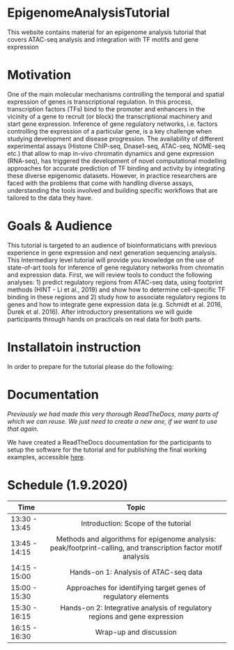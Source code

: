 # EpigenomeAnalysisTutorial
This website contains material for an epigenome analysis tutorial that covers ATAC-seq analysis and integration with TF motifs and gene expression


# Motivation
One of the main molecular mechanisms controlling the temporal and spatial expression of genes is transcriptional regulation. In this process, transcription factors (TFs) bind to the promoter and enhancers in the vicinity of a gene to recruit (or block) the transcriptional machinery and start gene expression. Inference of gene regulatory networks, i.e. factors controlling the expression of a particular gene, is a key challenge when studying development and disease progression. The availability of different experimental assays (Histone ChIP-seq, Dnase1-seq, ATAC-seq, NOME-seq etc.) that allow to map in-vivo chromatin dynamics and gene expression (RNA-seq), has triggered the development of novel computational modelling approaches for accurate prediction of TF binding and activity by integrating these diverse epigenomic datasets. However, in practice researchers are faced with the problems that come with handling diverse assays, understanding the tools involved and building specific workflows that are tailored to the data they have.

# Goals & Audience

This tutorial is targeted to an audience of bioinformaticians with previous experience in gene expression and next generation sequencing analysis. This Intermediary level tutorial will provide you knowledge on the use of state-of-art tools for inference of gene regulatory networks from chromatin and expression data. First, we will review tools to conduct the following analyses: 1) predict regulatory regions from ATAC-seq data, using footprint methods (HINT - Li et al., 2019) and show how to determine cell-specific TF binding in these regions and 2) study how to associate regulatory regions to genes and how to integrate gene expression data (e.g. Schmidt et al. 2016, Durek et al. 2016). 
After introductory presentations we will guide participants through hands on practicals on real data for both parts. 

# Installatoin instruction

In order to prepare for the tutorial please do the following:


# Documentation
*Previously we had made this very thorough ReadTheDocs, many parts of which we can reuse. We just need to create a new one, if we want to use that again.*

We have created a ReadTheDocs documentation for the participants to setup the software for the tutorial and for publishing the final working examples, accessible [here](https://epigenomeanalysistutorial-2020.readthedocs.io/en/latest/index.html).

# Schedule (1.9.2020)


| Time        | Topic           | 
| ------------- |:-------------:|
| 13:30 - 13:45      | Introduction: Scope of the tutorial |
| 13:45 - 14:15      | Methods and algorithms for epigenome analysis: peak/footprint-calling, and transcription factor motif analysis      |  
|14:15 - 15:00 | Hands-on 1: Analysis of  ATAC-seq data     | 
|15:00 - 15:30  | Approaches for identifying target genes of regulatory elements     | 
|15:30 - 16:15 | Hands-on 2: Integrative analysis of regulatory regions and gene expression   | 
|16:15 - 16:30 | Wrap-up and discussion | 

